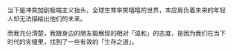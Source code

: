 当下是冲突加剧极端主义抬头，全球生育率笑嘻嘻的世界，本应肩负着未来的年轻人却无法描绘出他们的未来。

而我充分清楚，我跟身边的朋友能展现的相对「温和」的态度，是因为我们在当下时代的夹缝里，找到了一些有效的「生存之道」。